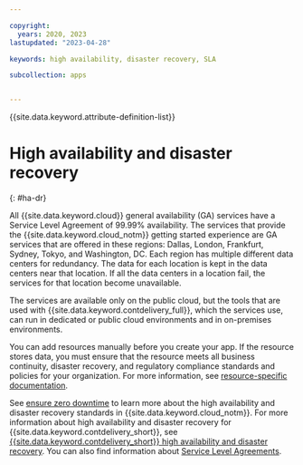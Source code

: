 ```yaml
---

copyright:
  years: 2020, 2023
lastupdated: "2023-04-28"

keywords: high availability, disaster recovery, SLA

subcollection: apps


---
```


{{site.data.keyword.attribute-definition-list}}

# High availability and disaster recovery
{: #ha-dr}

All {{site.data.keyword.cloud}} general availability (GA) services have a Service Level Agreement of 99.99% availability. The services that provide the {{site.data.keyword.cloud_notm}} getting started experience are GA services that are offered in these regions: Dallas, London, Frankfurt, Sydney, Tokyo, and Washington, DC. Each region has multiple different data centers for redundancy. The data for each location is kept in the data centers near that location. If all the data centers in a location fail, the services for that location become unavailable.

The services are available only on the public cloud, but the tools that are used with {{site.data.keyword.contdelivery_full}}, which the services use, can run in dedicated or public cloud environments and in on-premises environments.

You can add resources manually before you create your app. If the resource stores data, you must ensure that the resource meets all business continuity, disaster recovery, and regulatory compliance standards and policies for your organization. For more information, see [resource-specific documentation](/docs?tab=all-docs).

See [ensure zero downtime](/docs/overview?topic=overview-zero-downtime) to learn more about the high availability and disaster recovery standards in {{site.data.keyword.cloud_notm}}. For more information about high availability and disaster recovery for {{site.data.keyword.contdelivery_short}}, see [{{site.data.keyword.contdelivery_short}} high availability and disaster recovery](/docs/ContinuousDelivery?topic=ContinuousDelivery-ha-dr). You can also find information about [Service Level Agreements](/docs/overview?topic=overview-slas).  
